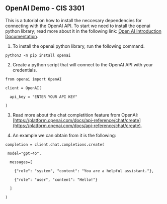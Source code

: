## OpenAI Demo - CIS 3301

This is a tutorial on how to install the neccesary dependencies for connecting with the OpenAI API. To start we need to install the openai python library; read more about it in the following link: [Open AI Introduction Documentation](https://platform.openai.com/docs/api-reference/introduction).

1. To install the openai python library, run the following command.

`python3 -m pip install openai`

2. Create a python script that will connect to the OpenAI API with your credentials.

`from openai import OpenAI`

`client = OpenAI(`

`  api_key = "ENTER YOUR API KEY"`

`)`

3. Read more about the chat completition feature from OpenAI: [https://platform.openai.com/docs/api-reference/chat/create](https://platform.openai.com/docs/api-reference/chat/create).

4. An example we can obtain from it is the following:

`completion = client.chat.completions.create(`

` model="gpt-4o",`

`  messages=[`

`    {"role": "system", "content": "You are a helpful assistant."},`

`    {"role": "user", "content": "Hello!"}`

`  ]`

`)`



